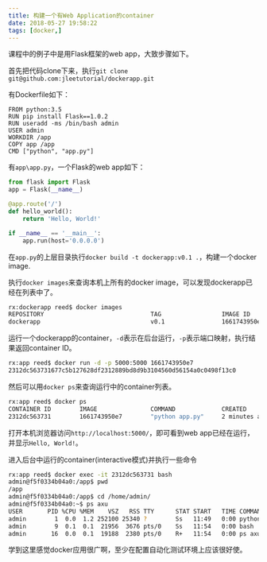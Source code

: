 ```yaml
---
title: 构建一个有Web Application的container
date: 2018-05-27 19:58:22
tags: [docker,]
---
```


课程中的例子中是用Flask框架的web app，大致步骤如下。

首先把代码clone下来，执行`git clone git@github.com:jleetutorial/dockerapp.git`

有Dockerfile如下：

``` text
FROM python:3.5
RUN pip install Flask==1.0.2
RUN useradd -ms /bin/bash admin
USER admin
WORKDIR /app
COPY app /app
CMD ["python", "app.py"] 
```

有`app\app.py`，一个Flask的web app如下：

``` python
from flask import Flask
app = Flask(__name__)

@app.route('/')
def hello_world():
    return 'Hello, World!'

if __name__ == '__main__':
    app.run(host='0.0.0.0')
```

在`app.py`的上层目录执行`docker build -t dockerapp:v0.1 .`，构建一个docker image.

执行`docker images`来查询本机上所有的docker image，可以发现dockerapp已经在列表中了。

``` bash
rx:dockerapp reed$ docker images
REPOSITORY                              TAG                 IMAGE ID            CREATED              SIZE
dockerapp                               v0.1                1661743950e7        About a minute ago   700MB
```

运行一个dockerapp的container，`-d`表示在后台运行，`-p`表示端口映射，执行结果返回container ID。

``` bash
rx:app reed$ docker run -d -p 5000:5000 1661743950e7
2312dc563731677c5b127628df2312889bd8d9b3104560d56154a0c0498f13c0
```

然后可以用`docker ps`来查询运行中的container列表。

``` bash
rx:app reed$ docker ps
CONTAINER ID        IMAGE               COMMAND             CREATED             STATUS              PORTS                    NAMES
2312dc563731        1661743950e7        "python app.py"     2 minutes ago       Up 2 minutes        0.0.0.0:5000->5000/tcp   dreamy_torvalds
```

打开本机浏览器访问`http://localhost:5000/`，即可看到web app已经在运行，并显示`Hello, World!`。

进入后台中运行的container(interactive模式)并执行一些命令

``` bash
rx:app reed$ docker exec -it 2312dc563731 bash
admin@f5f0334b04a0:/app$ pwd
/app
admin@f5f0334b04a0:/app$ cd /home/admin/
admin@f5f0334b04a0:~$ ps axu
USER       PID %CPU %MEM    VSZ   RSS TTY      STAT START   TIME COMMAND
admin        1  0.0  1.2 252100 25340 ?        Ss   11:49   0:00 python app.py
admin        9  0.1  0.1  21956  3676 pts/0    Ss   11:54   0:00 bash
admin       16  0.0  0.1  19188  2380 pts/0    R+   11:54   0:00 ps axu
```

学到这里感觉docker应用很广啊，至少在配置自动化测试环境上应该很好使。
